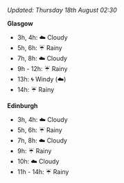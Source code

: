 *Updated: Thursday 18th August 02:30*

**Glasgow**

* 3h, 4h: :cloud: Cloudy
* 5h, 6h: :umbrella: Rainy
* 7h, 8h: :cloud: Cloudy
* 9h - 12h: :umbrella: Rainy
* 13h: :cyclone: Windy (:cloud:)
* 14h: :umbrella: Rainy

**Edinburgh**

* 3h, 4h: :cloud: Cloudy
* 5h, 6h: :umbrella: Rainy
* 7h, 8h: :cloud: Cloudy
* 9h: :umbrella: Rainy
* 10h: :cloud: Cloudy
* 11h - 14h: :umbrella: Rainy
